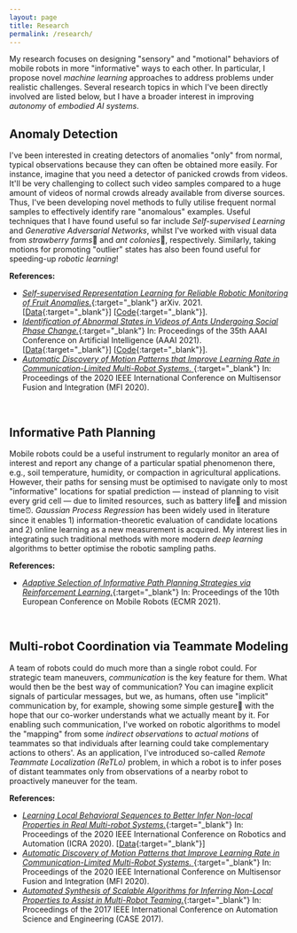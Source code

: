 ```yaml
---
layout: page
title: Research
permalink: /research/
---
```


My research focuses on designing "sensory" and "motional" behaviors of mobile robots in more "informative" ways to each other. 
In particular, I propose novel *machine learning* approaches to address problems under realistic challenges. 
Several research topics in which I've been directly involved are listed below, but I have a broader interest in improving *autonomy* of *embodied AI systems*.


## Anomaly Detection

I've been interested in creating detectors of anomalies "only" from normal, typical observations because they can often be obtained more easily. For instance, imagine that you need a detector of panicked crowds from videos. It'll be very challenging to collect such video samples compared to a huge amount of videos of normal crowds already available from diverse sources. Thus, I've been developing novel methods to fully utilise frequent normal samples to effectively identify rare "anomalous" examples. Useful techniques that I have found useful so far include *Self-supervised Learning* and *Generative Adversarial Networks*, whilst I've worked with visual data from *strawberry farms*🍓 and *ant colonies*🐜, respectively. Similarly, taking motions for promoting "outlier" states has also been found useful for speeding-up *robotic learning*!

**References:**

- [*Self-supervised Representation Learning for
Reliable Robotic Monitoring of Fruit Anomalies.*](https://arxiv.org/abs/2109.10135){:target="_blank"} arXiv. 2021. 
\[[Data](https://github.com/ctyeong/Riseholme-2021){:target="_blank"}\]
\[[Code](https://github.com/ctyeong/CH-Rand){:target="_blank"}\].
- [*Identification of Abnormal States in Videos of Ants Undergoing Social Phase Change.*](https://ojs.aaai.org/index.php/AAAI/article/view/17794){:target="_blank"}
In: Proceedings of the 35th AAAI Conference on Artificial Intelligence (AAAI 2021).
\[[Data](https://github.com/ctyeong/OpticalFlows_HsAnts){:target="_blank"}\]
\[[Code](https://github.com/ctyeong/IO-GEN){:target="_blank"}\].
- [*Automatic Discovery of Motion Patterns that Improve Learning Rate in Communication-Limited Multi-Robot Systems.* ](https://ieeexplore.ieee.org/abstract/document/9235218){:target="_blank"}
In: Proceedings of the 2020 IEEE International Conference on Multisensor Fusion and Integration (MFI 2020).

<br />

## Informative Path Planning

Mobile robots could be a useful instrument to regularly monitor an area of interest and report any change of a particular spatial phenomenon there, e.g., soil temperature, humidity, or compaction in agricultural applications. However, their paths for sensing must be optimised to navigate only to most "informative" locations for spatial prediction &mdash; instead of planning to visit every grid cell  &mdash; due to limited resources, such as battery life🔋 and mission time⏰. *Gaussian Process Regression* has been widely used in literature since it enables 1) information-theoretic evaluation of candidate locations and 2) online learning as a new measurement is acquired. My interest lies in integrating such traditional methods with more modern *deep learning* algorithms to better optimise the robotic sampling paths. 

**References:**

- [*Adaptive Selection of Informative Path Planning Strategies via
Reinforcement Learning.*](https://ieeexplore.ieee.org/document/9568796){:target="_blank"}
In: Proceedings of the 10th European Conference on Mobile Robots (ECMR 2021).

<br />

## Multi-robot Coordination via Teammate Modeling

A team of robots could do much more than a single robot could. For strategic team maneuvers, *communication* is the key feature for them. What would then be the best way of communication? You can imagine explicit signals of particular messages, but we, as humans, often use "implicit"  communication by, for example, showing some simple gesture👋 with the hope that our co-worker understands what we actually meant by it. For enabling such communication, I've worked on robotic algorithms to model the "mapping" from some *indirect* *observations* to *actual* *motions* of teammates so that individuals after learning could take complementary actions to others'. As an application, I've introduced so-called *Remote Teammate Localization (ReTLo)* problem, in which a robot is to infer poses of distant teammates only from observations of a nearby robot to proactively maneuver for the team. 

**References:**

- [*Learning Local Behavioral Sequences to Better Infer Non-local Properties in Real Multi-robot Systems.*](https://ieeexplore.ieee.org/document/9196728){:target="_blank"} 
In: Proceedings of the 2020 IEEE International Conference on Robotics and Automation (ICRA 2020). 
\[[Data](https://github.com/ctyeong/ReTLo){:target="_blank"}\]
- [*Automatic Discovery of Motion Patterns that Improve Learning Rate in Communication-Limited Multi-Robot Systems.* ](https://ieeexplore.ieee.org/abstract/document/9235218){:target="_blank"}
In: Proceedings of the 2020 IEEE International Conference on Multisensor Fusion and Integration (MFI 2020).
- [*Automated Synthesis of Scalable Algorithms for Inferring Non-Local Properties to Assist in Multi-Robot Teaming.*](https://ieeexplore.ieee.org/document/8256320){:target="_blank"} 
In: Proceedings of the 2017 IEEE International Conference on Automation Science and Engineering (CASE 2017). 